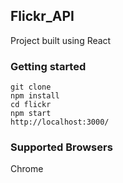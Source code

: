 

## Flickr_API

Project built using React

### Getting started

```
git clone
npm install
cd flickr
npm start
http://localhost:3000/
```

### Supported Browsers

Chrome

